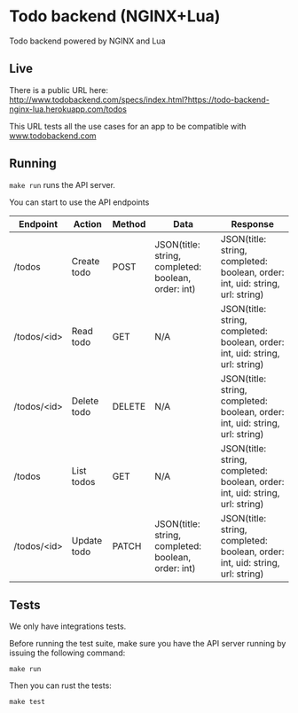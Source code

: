 # Todo backend (NGINX+Lua)

Todo backend powered by NGINX and Lua

## Live

There is a public URL here: http://www.todobackend.com/specs/index.html?https://todo-backend-nginx-lua.herokuapp.com/todos

This URL tests all the use cases for an app to be compatible with www.todobackend.com

## Running

`make run` runs the API server.

You can start to use the API endpoints

| Endpoint     	| Action      	| Method 	|               Data                                      	| Response                                                                      	|
|--------------	|-------------	|--------	|-----------------------------------------------------	|-------------------------------------------------------------------------------	|
| /todos       	| Create todo 	| POST   	| JSON(title: string, completed: boolean, order: int) 	| JSON(title: string, completed: boolean, order: int, uid: string, url: string) 	|
| /todos/\<id> 	| Read todo   	| GET    	| N/A                                                 	| JSON(title: string, completed: boolean, order: int, uid: string, url: string) 	|
| /todos/\<id> 	| Delete todo 	| DELETE 	| N/A                                                 	| JSON(title: string, completed: boolean, order: int, uid: string, url: string) 	|
| /todos       	| List todos  	| GET    	| N/A                                                 	| JSON(title: string, completed: boolean, order: int, uid: string, url: string) 	|
| /todos/\<id> 	| Update todo 	| PATCH  	| JSON(title: string, completed: boolean, order: int) 	| JSON(title: string, completed: boolean, order: int, uid: string, url: string) 	|

## Tests

We only have integrations tests.

Before running the test suite, make sure you have the API server running by issuing the following command:

```console
make run
```

Then you can rust the tests:

```console
make test
```